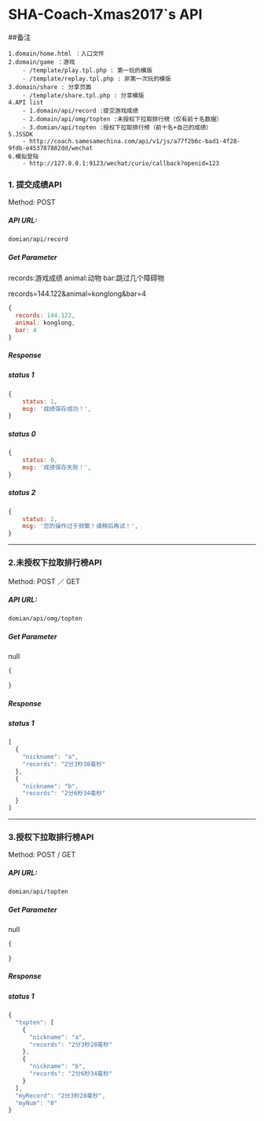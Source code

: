 # SHA-Coach-Xmas2017`s API

##备注
```
1.domain/home.html ：入口文件
2.domain/game ：游戏 
	- /template/play.tpl.php : 第一玩的模版
	- /template/replay.tpl.php : 非第一次玩的模版
3.domain/share : 分享页面
	- /template/share.tpl.php : 分享模版
4.API list
	- 1.domain/api/record :提交游戏成绩
	- 2.domain/api/omg/topten :未授权下拉取排行榜（仅有前十名数据）
	- 3.domian/api/topten :授权下拉取排行榜（前十名+自己的成绩）
5.JSSDK 
	- http://coach.samesamechina.com/api/v1/js/a77f2b6c-bad1-4f28-9fdb-e453787882dd/wechat
6.模拟登陆
	- http://127.0.0.1:9123/wechat/curio/callback?openid=123
```

### 1. 提交成绩API

Method: POST

##### API URL:

```html
domian/api/record
```
##### Get Parameter

records:游戏成绩
animal:动物
bar:跳过几个障碍物

records=144.122&animal=konglong&bar=4

```javascript
{
  records: 144.122,
  animal: konglong,
  bar: 4  
}
```

##### Response

##### status 1

```javascript
{
    status: 1,
    msg: '成绩保存成功！',
}
```

#####  status 0

```javascript
{
    status: 0,
    msg: '成绩保存失败！',
}
```

#####  status 2

```javascript
{
    status: 2,
    msg: '您的操作过于频繁！请稍后再试！',
}
```

---

### 2.未授权下拉取排行榜API

Method: POST ／ GET

##### API URL:

```html
domian/api/omg/topten
```
##### Get Parameter

null

```javascript
{
	
}
```

##### Response

##### status 1

```javascript
[
  {
    "nickname": "a",
    "records": "2分3秒38毫秒"
  },
  {
    "nickname": "b",
    "records": "2分6秒34毫秒"
  }
]
```

---

### 3.授权下拉取排行榜API

Method: POST / GET

##### API URL:

```html
domian/api/topten
```
##### Get Parameter

null

```javascript
{
	
}
```

##### Response

##### status 1

```javascript
{
  "topten": [
    {
      "nickname": "a",
      "records": "2分3秒28毫秒"
    },
    {
      "nickname": "b",
      "records": "2分6秒34毫秒"
    }
  ],
  "myRecord": "2分3秒28毫秒",
  "myNum": "0"
}
```
